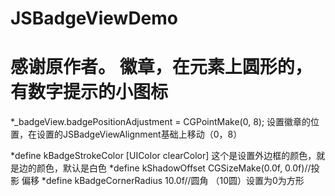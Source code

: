 JSBadgeViewDemo
===============
感谢原作者。
徽章，在元素上圆形的，有数字提示的小图标
===============


*_badgeView.badgePositionAdjustment = CGPointMake(0, 8);  设置徽章的位置，在设置的JSBadgeViewAlignment基础上移动（0，8）

*define kBadgeStrokeColor [UIColor clearColor]  这个是设置外边框的颜色，就是边的颜色，默认是白色
*define kShadowOffset CGSizeMake(0.0f, 0.0f)//投影 偏移
*define kBadgeCornerRadius 10.0f//圆角 （10圆）设置为0为方形
